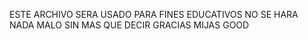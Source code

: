ESTE ARCHIVO SERA USADO PARA FINES EDUCATIVOS
NO SE HARA NADA MALO
SIN MAS QUE DECIR 
GRACIAS
MIJAS 
GOOD
